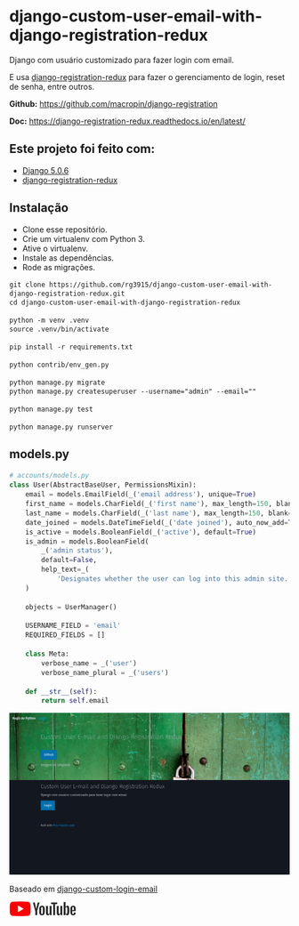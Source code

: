 # django-custom-user-email-with-django-registration-redux

Django com usuário customizado para fazer login com email.

E usa [django-registration-redux](https://django-registration-redux.readthedocs.io/en/latest/) para fazer o gerenciamento de login, reset de senha, entre outros.


**Github:** https://github.com/macropin/django-registration

**Doc:** https://django-registration-redux.readthedocs.io/en/latest/

## Este projeto foi feito com:

* [Django 5.0.6](https://www.djangoproject.com/)
* [django-registration-redux](https://django-registration-redux.readthedocs.io/en/latest/)

## Instalação

* Clone esse repositório.
* Crie um virtualenv com Python 3.
* Ative o virtualenv.
* Instale as dependências.
* Rode as migrações.

```
git clone https://github.com/rg3915/django-custom-user-email-with-django-registration-redux.git
cd django-custom-user-email-with-django-registration-redux

python -m venv .venv
source .venv/bin/activate

pip install -r requirements.txt

python contrib/env_gen.py

python manage.py migrate
python manage.py createsuperuser --username="admin" --email=""

python manage.py test

python manage.py runserver
```

## models.py

```python
# accounts/models.py
class User(AbstractBaseUser, PermissionsMixin):
    email = models.EmailField(_('email address'), unique=True)
    first_name = models.CharField(_('first name'), max_length=150, blank=True)
    last_name = models.CharField(_('last name'), max_length=150, blank=True)
    date_joined = models.DateTimeField(_('date joined'), auto_now_add=True)
    is_active = models.BooleanField(_('active'), default=True)
    is_admin = models.BooleanField(
        _('admin status'),
        default=False,
        help_text=_(
            'Designates whether the user can log into this admin site.'),
    )

    objects = UserManager()

    USERNAME_FIELD = 'email'
    REQUIRED_FIELDS = []

    class Meta:
        verbose_name = _('user')
        verbose_name_plural = _('users')

    def __str__(self):
        return self.email
```

![](img/index.png)

Baseado em [django-custom-login-email](https://github.com/rg3915/django-custom-login-email)

<a href="https://youtu.be/dXdMD3LBUvA">
    <img src="img/youtube.png">
</a>
